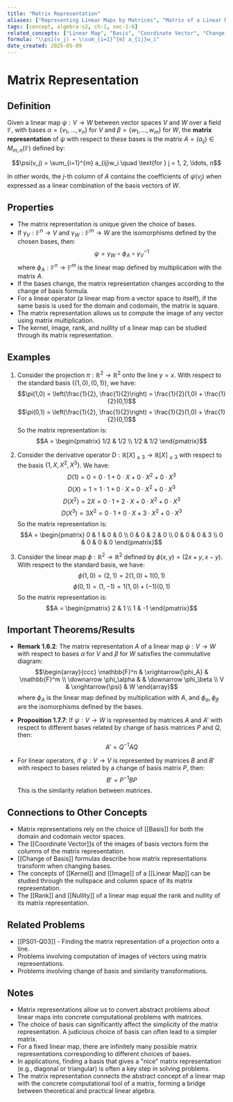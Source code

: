 ```yaml
---
title: "Matrix Representation"
aliases: ["Representing Linear Maps by Matrices", "Matrix of a Linear Map"]
tags: [concept, algebra-s2, ch-1, sec-1-6]
related_concepts: ["Linear Map", "Basis", "Coordinate Vector", "Change of Basis", "Matrix"]
formula: "\\psi(v_j) = \\sum_{i=1}^{m} a_{ij}w_i"
date_created: 2025-05-09
---
```


# Matrix Representation

## Definition
Given a linear map $\psi: V \rightarrow W$ between vector spaces $V$ and $W$ over a field $\mathbb{F}$, with bases $\alpha = \{v_1, \ldots, v_n\}$ for $V$ and $\beta = \{w_1, \ldots, w_m\}$ for $W$, the **matrix representation** of $\psi$ with respect to these bases is the matrix $A = (a_{ij}) \in M_{m,n}(\mathbb{F})$ defined by:

$$\psi(v_j) = \sum_{i=1}^{m} a_{ij}w_i \quad \text{for } j = 1, 2, \ldots, n$$

In other words, the $j$-th column of $A$ contains the coefficients of $\psi(v_j)$ when expressed as a linear combination of the basis vectors of $W$.

## Properties
- The matrix representation is unique given the choice of bases.
- If $\gamma_V: \mathbb{F}^n \rightarrow V$ and $\gamma_W: \mathbb{F}^m \rightarrow W$ are the isomorphisms defined by the chosen bases, then:
  $$\psi = \gamma_W \circ \phi_A \circ \gamma_V^{-1}$$
  where $\phi_A: \mathbb{F}^n \rightarrow \mathbb{F}^m$ is the linear map defined by multiplication with the matrix $A$.
- If the bases change, the matrix representation changes according to the change of basis formula.
- For a linear operator (a linear map from a vector space to itself), if the same basis is used for the domain and codomain, the matrix is square.
- The matrix representation allows us to compute the image of any vector using matrix multiplication.
- The kernel, image, rank, and nullity of a linear map can be studied through its matrix representation.

## Examples
1. Consider the projection $\pi: \mathbb{R}^2 \rightarrow \mathbb{R}^2$ onto the line $y = x$. With respect to the standard basis $\{(1,0), (0,1)\}$, we have:
   $$\pi(1,0) = \left(\frac{1}{2}, \frac{1}{2}\right) = \frac{1}{2}(1,0) + \frac{1}{2}(0,1)$$
   $$\pi(0,1) = \left(\frac{1}{2}, \frac{1}{2}\right) = \frac{1}{2}(1,0) + \frac{1}{2}(0,1)$$
   So the matrix representation is:
   $$A = \begin{pmatrix} 1/2 & 1/2 \\ 1/2 & 1/2 \end{pmatrix}$$

2. Consider the derivative operator $D: \mathbb{R}[X]_{\leq 3} \rightarrow \mathbb{R}[X]_{\leq 3}$ with respect to the basis $\{1, X, X^2, X^3\}$. We have:
   $$D(1) = 0 = 0 \cdot 1 + 0 \cdot X + 0 \cdot X^2 + 0 \cdot X^3$$
   $$D(X) = 1 = 1 \cdot 1 + 0 \cdot X + 0 \cdot X^2 + 0 \cdot X^3$$
   $$D(X^2) = 2X = 0 \cdot 1 + 2 \cdot X + 0 \cdot X^2 + 0 \cdot X^3$$
   $$D(X^3) = 3X^2 = 0 \cdot 1 + 0 \cdot X + 3 \cdot X^2 + 0 \cdot X^3$$
   So the matrix representation is:
   $$A = \begin{pmatrix} 0 & 1 & 0 & 0 \\ 0 & 0 & 2 & 0 \\ 0 & 0 & 0 & 3 \\ 0 & 0 & 0 & 0 \end{pmatrix}$$

3. Consider the linear map $\phi: \mathbb{R}^2 \rightarrow \mathbb{R}^2$ defined by $\phi(x, y) = (2x+y, x-y)$. With respect to the standard basis, we have:
   $$\phi(1,0) = (2,1) = 2(1,0) + 1(0,1)$$
   $$\phi(0,1) = (1,-1) = 1(1,0) + (-1)(0,1)$$
   So the matrix representation is:
   $$A = \begin{pmatrix} 2 & 1 \\ 1 & -1 \end{pmatrix}$$

## Important Theorems/Results
- **Remark 1.6.2**: The matrix representation $A$ of a linear map $\psi: V \rightarrow W$ with respect to bases $\alpha$ for $V$ and $\beta$ for $W$ satisfies the commutative diagram:
  $$\begin{array}{ccc} 
  \mathbb{F}^n & \xrightarrow{\phi_A} & \mathbb{F}^m \\
  \downarrow \phi_\alpha & & \downarrow \phi_\beta \\
  V & \xrightarrow{\psi} & W 
  \end{array}$$
  where $\phi_A$ is the linear map defined by multiplication with $A$, and $\phi_\alpha, \phi_\beta$ are the isomorphisms defined by the bases.

- **Proposition 1.7.7**: If $\psi: V \rightarrow W$ is represented by matrices $A$ and $A'$ with respect to different bases related by change of basis matrices $P$ and $Q$, then:
  $$A' = Q^{-1}AQ$$

- For linear operators, if $\psi: V \rightarrow V$ is represented by matrices $B$ and $B'$ with respect to bases related by a change of basis matrix $P$, then:
  $$B' = P^{-1}BP$$
  This is the similarity relation between matrices.

## Connections to Other Concepts
- Matrix representations rely on the choice of [[Basis]] for both the domain and codomain vector spaces.
- The [[Coordinate Vector]]s of the images of basis vectors form the columns of the matrix representation.
- [[Change of Basis]] formulas describe how matrix representations transform when changing bases.
- The concepts of [[Kernel]] and [[Image]] of a [[Linear Map]] can be studied through the nullspace and column space of its matrix representation.
- The [[Rank]] and [[Nullity]] of a linear map equal the rank and nullity of its matrix representation.

## Related Problems
- [[PS01-Q03]] - Finding the matrix representation of a projection onto a line.
- Problems involving computation of images of vectors using matrix representations.
- Problems involving change of basis and similarity transformations.

## Notes
- Matrix representations allow us to convert abstract problems about linear maps into concrete computational problems with matrices.
- The choice of basis can significantly affect the simplicity of the matrix representation. A judicious choice of basis can often lead to a simpler matrix.
- For a fixed linear map, there are infinitely many possible matrix representations corresponding to different choices of bases.
- In applications, finding a basis that gives a "nice" matrix representation (e.g., diagonal or triangular) is often a key step in solving problems.
- The matrix representation connects the abstract concept of a linear map with the concrete computational tool of a matrix, forming a bridge between theoretical and practical linear algebra.
